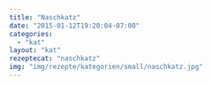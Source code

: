 ```yaml
---
title: "Naschkatz"
date: "2015-01-12T19:20:04-07:00"
categories:
  - "kat"
layout: "kat"
rezeptecat: "naschkatz"
img: "img/rezepte/kategorien/small/naschkatz.jpg"
---
```

